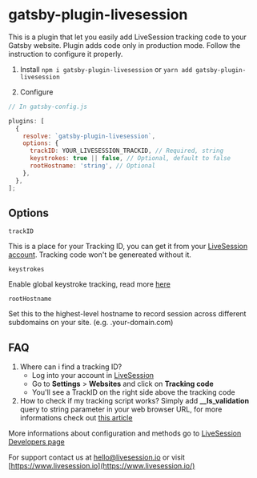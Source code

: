 # gatsby-plugin-livesession

This is a plugin that let you easily add LiveSession tracking code to your Gatsby website.
Plugin adds code only in production mode.
Follow the instruction to configure it properly.

1. Install
   `npm i gatsby-plugin-livesession` or `yarn add gatsby-plugin-livesession`

2. Configure

```javascript
// In gatsby-config.js

plugins: [
  {
    resolve: `gatsby-plugin-livesession`,
    options: {
      trackID: YOUR_LIVESESSION_TRACKID, // Required, string
      keystrokes: true || false, // Optional, default to false
      rootHostname: 'string', // Optional
    },
  },
];
```

## Options

`trackID`

This is a place for your Tracking ID, you can get it from your [LiveSession account](https://app.livesession.io/).
Tracking code won't be genereated without it.

`keystrokes`

Enable global keystroke tracking, read more [here](https://livesession.io/help/how-to-record-keystrokes/)

`rootHostname`

Set this to the highest-level hostname to record session across different subdomains on your site. (e.g. .your-domain.com)

## FAQ

1. Where can i find a tracking ID?
   - Log into your account in [LiveSession](https://app.livesession.io/)
   - Go to **Settings** > **Websites** and click on **Tracking code**
   - You'll see a TrackID on the right side above the tracking code
2. How to check if my tracking script works?
   Simply add **\_\_ls_validation** query to string parameter in your web browser URL, for more informations check out [this article](https://livesession.io/help/how-to-check-if-my-tracking-script-works/)

More informations about configuration and methods go to [LiveSession Developers page](https://developers.labs.livesession.io/)

For support contact us at [hello@livesession.io](mailto:hello@livesession.io) or visit [https://www.livesession.io](https://www.livesession.io/)
